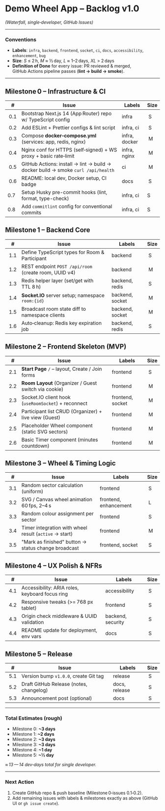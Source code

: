 # Demo Wheel App – Backlog v1.0

_(Waterfall, single‑developer, GitHub Issues)_

---

### Conventions

- **Labels**: `infra`, `backend`, `frontend`, `socket`, `ci`, `docs`, `accessibility`, `enhancement`, `bug`
- **Size**: *S* ≤ 2 h, *M* ≈ ½ day, *L* ≈ 1–2 days, *XL* > 2 days
- **Definition of Done** for every issue: PR reviewed & merged, GitHub Actions pipeline passes (**lint → build → smoke**).

---

## Milestone 0 – Infrastructure & CI

|  #   | Issue                                                                            | Labels        | Size |
| ---- | -------------------------------------------------------------------------------- | ------------- | ---- |
|  0.1 | Bootstrap Next.js 14 (App Router) repo w/ TypeScript config                      | infra         |  S   |
|  0.2 | Add ESLint + Prettier configs & lint script                                      | infra, ci     |  S   |
|  0.3 | Compose **docker‑compose.yml** (services: app, redis, nginx)                     | infra, docker |  M   |
|  0.4 | Nginx conf for HTTPS (self‑signed) + WS proxy + basic rate‑limit                 | infra, nginx  |  M   |
|  0.5 | GitHub Actions: install → lint → build → docker build → smoke `curl /api/health` | ci            |  M   |
|  0.6 | README: local dev, Docker setup, CI badge                                        | docs          |  S   |
| 0.7  | Setup Husky pre-commit hooks (lint, format, type-check)                          | infra, ci     | S    |
| 0.8  | Add `commitlint` config for conventional commits                                 | infra, ci     | S    |

## Milestone 1 – Backend Core

|  #   | Issue                                                 | Labels          | Size |
| ---- | ----------------------------------------------------- | --------------- | ---- |
|  1.1 | Define TypeScript types for Room & Participant        | backend         |  S   |
|  1.2 | REST endpoint `POST /api/room` (create room, UUID v4) | backend         |  M   |
|  1.3 | Redis helper layer (set/get with TTL 8 h)             | backend, redis  |  S   |
|  1.4 | **Socket.IO** server setup; namespace `room:{id}`     | backend, socket |  M   |
|  1.5 | Broadcast room state diff to namespace clients        | backend, socket |  M   |
|  1.6 | Auto‑cleanup: Redis key expiration job                | backend, redis  |  S   |

## Milestone 2 – Frontend Skeleton (MVP)

|  #   | Issue                                                 | Labels           | Size |
| ---- | ----------------------------------------------------- | ---------------- | ---- |
|  2.1 | **Start Page** `/` – layout, Create / Join forms      | frontend         |  S   |
|  2.2 | **Room Layout** (Organizer / Guest switch via cookie) | frontend         |  M   |
|  2.3 | Socket.IO client hook (`useRoomSocket`) + reconnect   | frontend, socket |  M   |
|  2.4 | Participant list CRUD (Organizer) + live view (Guest) | frontend         |  M   |
|  2.5 | Placeholder Wheel component (static SVG sectors)      | frontend         |  M   |
|  2.6 | Basic Timer component (minutes countdown)             | frontend         |  M   |

## Milestone 3 – Wheel & Timing Logic

|  #   | Issue                                                  | Labels                | Size |
| ---- | ------------------------------------------------------ | --------------------- | ---- |
|  3.1 | Random sector calculation (uniform)                    | frontend              |  S   |
|  3.2 | SVG / Canvas wheel animation 60 fps, 2–4 s             | frontend, enhancement |  L   |
|  3.3 | Random colour assignment per sector                    | frontend              |  S   |
|  3.4 | Timer integration with wheel result (`active` → start) | frontend              |  M   |
|  3.5 | "Mark as finished" button → status change broadcast    | frontend, socket      |  S   |

## Milestone 4 – UX Polish & NFRs

|  #   | Issue                                          | Labels            | Size |
| ---- | ---------------------------------------------- | ----------------- | ---- |
|  4.1 | Accessibility: ARIA roles, keyboard focus ring | accessibility     |  S   |
|  4.2 | Responsive tweaks (>= 768 px tablet)           | frontend          |  S   |
|  4.3 | Origin check middleware & UUID validation      | backend, security |  S   |
|  4.4 | README update for deployment, env vars         | docs              |  S   |

## Milestone 5 – Release

|  #   | Issue                                   | Labels        | Size |
| ---- | --------------------------------------- | ------------- | ---- |
|  5.1 | Version bump `v1.0.0`, create Git tag   | release       |  S   |
|  5.2 | Draft GitHub Release (notes, changelog) | docs, release |  S   |
|  5.3 | Announcement post (optional)            | docs          |  S   |

---

### Total Estimates (rough)

- Milestone 0: **~3 days**
- Milestone 1: **~2 days**
- Milestone 2: **~3 days**
- Milestone 3: **~3 days**
- Milestone 4: **~1 day**
- Milestone 5: **~½ day**

_≈ 13 — 14 dev‑days total for single developer._

---

### Next Action

1. Create GitHub repo & push baseline (Milestone 0‑issues 0.1‑0.2).
2. Add remaining issues with labels & milestones exactly as above (GitHub UI or `gh issue create`).
